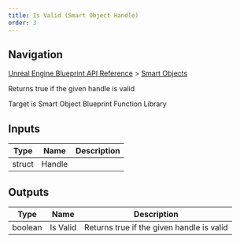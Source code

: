```yaml
---
title: Is Valid (Smart Object Handle)
order: 3
---
```

## Navigation

[Unreal Engine Blueprint API Reference](https://dev.epicgames.com/documentation/en-us/unreal-engine/BlueprintAPI) > [Smart Objects](https://dev.epicgames.com/documentation/en-us/unreal-engine/BlueprintAPI/SmartObjects)

Returns true if the given handle is valid

Target is Smart Object Blueprint Function Library

## Inputs

| Type | Name | Description |
| --- | --- | --- |
| struct | Handle |  |

## Outputs

| Type | Name | Description |
| --- | --- | --- |
| boolean | Is Valid | Returns true if the given handle is valid |
